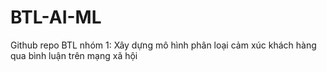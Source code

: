 # BTL-AI-ML
Github repo BTL nhóm 1: Xây dựng mô hình phân loại cảm xúc khách hàng qua bình luận trên mạng xã hội

